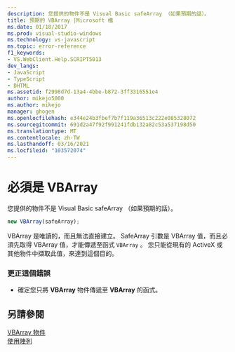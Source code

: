 ```yaml
---
description: 您提供的物件不是 Visual Basic safeArray （如果預期的話）。
title: 預期的 VBArray |Microsoft 檔
ms.date: 01/18/2017
ms.prod: visual-studio-windows
ms.technology: vs-javascript
ms.topic: error-reference
f1_keywords:
- VS.WebClient.Help.SCRIPT5013
dev_langs:
- JavaScript
- TypeScript
- DHTML
ms.assetid: f2998d7d-13a4-4bbe-b872-3ff3316551e4
author: mikejo5000
ms.author: mikejo
manager: ghogen
ms.openlocfilehash: e344e24b3fbef7b7f119a36513c222e085328072
ms.sourcegitcommit: 691d2a47f92f991241fdb132a82c53a537198d50
ms.translationtype: MT
ms.contentlocale: zh-TW
ms.lasthandoff: 03/16/2021
ms.locfileid: "103572074"
---
```

# <a name="vbarray-expected"></a>必須是 VBArray
您提供的物件不是 Visual Basic safeArray （如果預期的話）。  
  
```js
new VBArray(safeArray);  
```  
  
 VBArray 是唯讀的，而且無法直接建立。 SafeArray 引數是 VBArray 值，而且必須先取得 VBArray 值，才能傳遞至函式 `VBArray` 。 您只能從現有的 ActiveX 或其他物件中擷取此值，來達到這個目的。  
  
### <a name="to-correct-this-error"></a>更正這個錯誤  
  
- 確定您只將 **VBArray** 物件傳遞至 **VBArray** 的函式。  
  
## <a name="see-also"></a>另請參閱  
 [VBArray 物件](https://developer.mozilla.org/docs/Archive/Web/JavaScript/Microsoft_Extensions/VBArray)   
 [使用陣列](https://developer.mozilla.org/docs/Learn/JavaScript/First_steps/Arrays)
